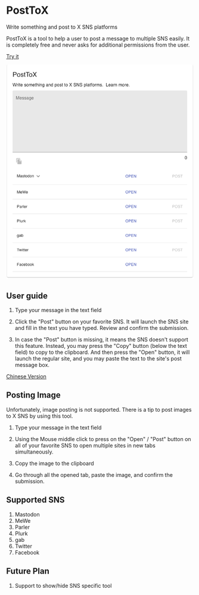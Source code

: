 # PostToX
Write something and post to X SNS platforms

PostToX is a tool to help a user to post a message to multiple SNS easily. It is completely free and never asks for additional permissions from the user.

[Try it](https://benlau.github.io/posttox/)

![Screenshot](https://raw.githubusercontent.com/benlau/posttox/main/docs/img/screenshot.png)

User guide
-----------

1. Type your message in the text field

2. Click the "Post" button on your favorite SNS. It will launch the SNS site and fill in the text you have typed. Review and confirm the submission.

3. In case the "Post" button is missing, it means the SNS doesn't support this feature. Instead, you may press the "Copy" button (below the text field) to copy to the clipboard. And then press the "Open" button, it will launch the regular site, and you may paste the text to the site's post message box.

[Chinese Version](https://medium.com/unlimited-build-works/posttox-820c9fa5e91f)

Posting Image
----------

Unfortunately, image posting is not supported. There is a tip to post images to X SNS by using this tool.

1. Type your message in the text field

2. Using the Mouse middle click to press on the "Open" / "Post" button on all of your favorite SNS to open multiple sites in new tabs simultaneously.

3. Copy the image to the clipboard

4. Go through all the opened tab, paste the image, and confirm the submission.

Supported SNS
-------------

 1. Mastodon
 1. MeWe
 1. Parler
 1. Plurk
 1. gab
 1. Twitter
 1. Facebook

Future Plan
-----

1. Support to show/hide SNS specific tool
